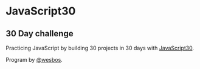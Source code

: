 # JavaScript30

## 30 Day challenge
Practicing JavaScript by building 30 projects in 30 days with [JavaScript30](https://github.com/wesbos/JavaScript30).

Program by [@wesbos](https://github.com/wesbos).